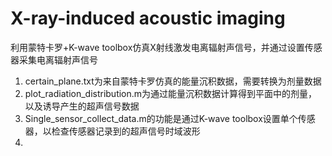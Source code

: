 # X-ray-induced acoustic imaging
利用蒙特卡罗+K-wave toolbox仿真X射线激发电离辐射声信号，并通过设置传感器采集电离辐射声信号
1. certain_plane.txt为来自蒙特卡罗仿真的能量沉积数据，需要转换为剂量数据
2. plot_radiation_distribution.m为通过能量沉积数据计算得到平面中的剂量，以及诱导产生的超声信号数据
3. Single_sensor_collect_data.m的功能是通过K-wave toolbox设置单个传感器，以检查传感器记录到的超声信号时域波形
4. 
